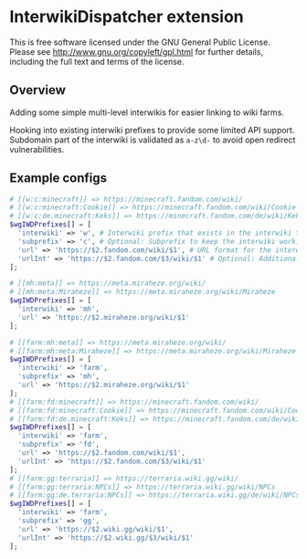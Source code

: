 # InterwikiDispatcher extension

This is free software licensed under the GNU General Public License. Please
see http://www.gnu.org/copyleft/gpl.html for further details, including the
full text and terms of the license.

## Overview
Adding some simple multi-level interwikis for easier linking to wiki farms.

Hooking into existing interwiki prefixes to provide some limited API support. Subdomain part of the interwiki is validated as `a-z\d-` to avoid open redirect vulnerabilities.

## Example configs
```php
# [[w:c:minecraft]] => https://minecraft.fandom.com/wiki/
# [[w:c:minecraft:Cookie]] => https://minecraft.fandom.com/wiki/Cookie
# [[w:c:de.minecraft:Keks]] => https://minecraft.fandom.com/de/wiki/Keks
$wgIWDPrefixes[] = [
  'interwiki' => 'w', # Interwiki prefix that exists in the interwiki table
  'subprefix' => 'c', # Optional: Subprefix to keep the interwiki working mostly as expected
  'url' => 'https://$2.fandom.com/wiki/$1', # URL format for the interwiki
  'urlInt' => 'https://$2.fandom.com/$3/wiki/$1' # Optional: Additional URL format for the interwiki
];
```
```php
# [[mh:meta]] => https://meta.miraheze.org/wiki/
# [[mh:meta:Miraheze]] => https://meta.miraheze.org/wiki/Miraheze
$wgIWDPrefixes[] = [
  'interwiki' => 'mh',
  'url' => 'https://$2.miraheze.org/wiki/$1'
];
```
```php
# [[farm:mh:meta]] => https://meta.miraheze.org/wiki/
# [[farm:mh:meta:Miraheze]] => https://meta.miraheze.org/wiki/Miraheze
$wgIWDPrefixes[] = [
  'interwiki' => 'farm',
  'subprefix' => 'mh',
  'url' => 'https://$2.miraheze.org/wiki/$1'
];
# [[farm:fd:minecraft]] => https://minecraft.fandom.com/wiki/
# [[farm:fd:minecraft:Cookie]] => https://minecraft.fandom.com/wiki/Cookie
# [[farm:fd:de.minecraft:Keks]] => https://minecraft.fandom.com/de/wiki/Keks
$wgIWDPrefixes[] = [
  'interwiki' => 'farm',
  'subprefix' => 'fd',
  'url' => 'https://$2.fandom.com/wiki/$1',
  'urlInt' => 'https://$2.fandom.com/$3/wiki/$1'
];
# [[farm:gg:terraria]] => https://terraria.wiki.gg/wiki/
# [[farm:gg:terraria:NPCs]] => https://terraria.wiki.gg/wiki/NPCs
# [[farm:gg:de.terraria:NPCs]] => https://terraria.wiki.gg/de/wiki/NPCs
$wgIWDPrefixes[] = [
  'interwiki' => 'farm',
  'subprefix' => 'gg',
  'url' => 'https://$2.wiki.gg/wiki/$1',
  'urlInt' => 'https://$2.wiki.gg/$3/wiki/$1'
];
```
